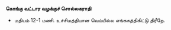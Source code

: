 **கொங்கு வட்டார வழக்குச் சொல்லகராதி**
- மதியம் 12-1 மணி. உச்சிமத்தியான வெய்யில்ல எங்கசுத்திகிட்டு திரீறே.


